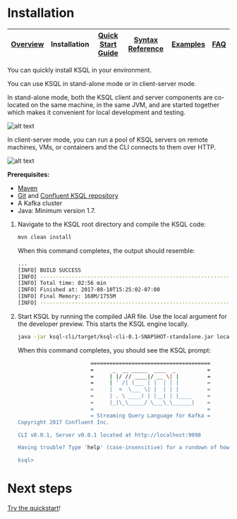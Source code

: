 # Installation

| [Overview](/docs/overview.md) | Installation | [Quick Start Guide](/docs/installation.md) | [Syntax Reference](/docs/syntax-reference.md) | [Examples](/docs/examples.md) | [FAQ](/docs/faq.md)  |
|----------|--------------|-------------|------------------|------------------|------------------|

You can quickly install KSQL in your environment. 

You can use KSQL in stand-alone mode or in client-server mode.

In stand-alone mode, both the KSQL client and server components are co-located on the same machine, in the same JVM, and are started together which makes it convenient for local development and testing.

![alt text](https://user-images.githubusercontent.com/2977624/29090610-f4b11096-7c34-11e7-8a63-85c9ead22bc3.png)

In client-server mode, you can run a pool of KSQL servers on remote machines, VMs, or containers and the CLI connects to them over HTTP.

![alt text](https://user-images.githubusercontent.com/2977624/29090617-fab5e930-7c34-11e7-9eee-0554192854d5.png)

**Prerequisites:**

- [Maven](https://maven.apache.org/install.html)
- [Git](https://git-scm.com/downloads) and [Confluent KSQL repository](https://github.com/confluentinc/ksql)
- A Kafka cluster
- Java: Minimum version 1.7. 

1.  Navigate to the KSQL root directory and compile the KSQL code:

	```bash
	mvn clean install
	```

	When this command completes, the output should resemble:

	```bash
	...
	[INFO] BUILD SUCCESS
	[INFO] ------------------------------------------------------------------------
	[INFO] Total time: 02:56 min
	[INFO] Finished at: 2017-08-10T15:25:02-07:00
	[INFO] Final Memory: 168M/1755M
	[INFO] ------------------------------------------------------------------------
	```

1.  Start KSQL by running the compiled JAR file. Use the local argument for the developer preview. This starts the KSQL engine locally.

	```bash
	java -jar ksql-cli/target/ksql-cli-0.1-SNAPSHOT-standalone.jar local
	```

	When this command completes, you should see the KSQL prompt:

	```bash
	                       ======================================
	                       =      _  __ _____  ____  _          =
	                       =     | |/ // ____|/ __ \| |         =
	                       =     | ' /| (___ | |  | | |         =
	                       =     |  <  \___ \| |  | | |         =
	                       =     | . \ ____) | |__| | |____     =
	                       =     |_|\_\_____/ \___\_\______|    =
	                       =                                    =
	                       = Streaming Query Language for Kafka =
	Copyright 2017 Confluent Inc.                         

	CLI v0.0.1, Server v0.0.1 located at http://localhost:9098

	Having trouble? Type 'help' (case-insensitive) for a rundown of how things work!

	ksql> 
	```


# Next steps
[Try the quickstart](#Quickstart-Guide)!